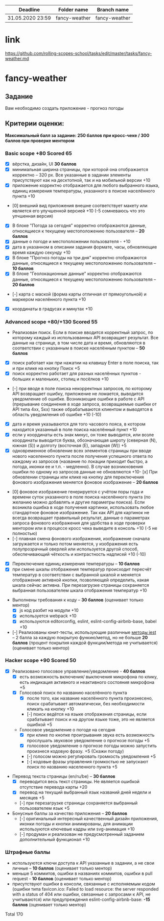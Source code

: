 | Deadline | Folder name | Branch name |
| ----------- | ------------- | ------------- |
| 31.05.2020 23:59 | fancy-weather | fancy-weather |
# link
https://github.com/rolling-scopes-school/tasks/edit/master/tasks/fancy-weather.md

# fancy-weather

## Задание

Вам необходимо создать приложение - прогноз погоды

## Критерии оценки:

**Максимальный балл за задание: 250 баллов при кросс-чеке / 300 баллов при проверке ментором**

### Basic scope +80  Scored 65

- [x] вёрстка, дизайн, UI **30 баллов**
- [x] минимальная ширина страницы, при которой она отображается корректно – 320 рх. Все указанные в задании элементы присутствуют как на десктопной, так и на мобильной версии +10 
- [x] приложение корректно отображается для любого выбранного языка, единиц измерения температуры, указанного в поиске населённого пункта +10
- [0] внешний вид приложения внешне соответствует макету или является его улучшенной версией +10 (-5 сомневаюсь что это улчшенная версия)
- [x]  В блоке "Погода за сегодня" корректно отображаются данные, относящиеся к текущему местоположению пользователя – **20 баллов**
- [x]  данные о погоде и местоположении пользователя - +10
- [x]  дата в указанном в описании задания формате, часы, обновляющие время каждую секунду +10 
- [x]  В блоке "Прогноз погоды на три дня" корректно отображаются данные, относящиеся к текущему местоположению пользователя – **10 баллов**
- [x] В блоке "Геолокационные данные" корректно отображаются данные, относящиеся к текущему местоположению пользователя – **20 баллов**  
- [-] карта с маской (форма карты отличная от прямоугольной) и маркером населённого пункта +10 
- [x]  координаты в градусах и минутах +10

### Advanced scope +80/+130  Scored 55

- Реализован поиск. Если в поиске вводится корректный запрос, по которому каждый из использованных API возвращает результат. Все данные на странице, в том числе дата и время, обновляются в соответствии с указанным в поиске населённым пунктом – **50 баллов**
- [x]   поиск работает как при нажатии на клавишу Enter в поле поиска, так и при клике на кнопку Поиск +5
- [x] поиск корректно работает для разных населённых пунктов - больших и маленьких, столиц и посёлков +10
- [-] при вводе в поле поиска некорректных запросов, по которому API возвращает ошибку, приложение не ломается, выводится уведомление об ошибке. Возникающие ошибки в работе с API (прерывание соединения в ходе запроса, возвращаемые ошибки от API типа 4xx, 5xx) также обрабатываются клиентом и выводятся в область уведомления об ошибке +10 (-10)
- [x] дата и время указываются для того часового пояса, в котором находится указанный в поле поиска населённый пункт +10
- [x] если у координаты есть знак минус, он тоже выводится, или возле координаты выводится буква, обозначающая широту (северная (N), южная (S)) и долготу (восточная (E), западная (W)) +5
- [x] одновременное обновление всех элементов страницы при вводе нового населенного пункта после получения успешного ответа по каждому из запросов (название по локации приходит быстро, а погода, иконки ее и т.п. - медленно). В случае возникновения ошибки по одному из запросов данные не обновляются +10- [x] При обновлении страницы или клике на кнопку для переключения фонового изображения меняется фоновое изображение – **20 баллов**
- [0] фоновое изображение генерируется с учётом поры года и времени суток указанного в поле поиска населённого пункта (по желанию можно добавлять и другие параметры поиска). 
    Если возникла ошибка в ходе получения картинки, использовать любое стандартное фоновое изображение. 
    Так как API для картинок не всегда возвращает правильный результат, данные о параметрах запроса фонового изображения для удобства в ходе проверки ментором или в процессе кросс чека выведите в консоль +10 (-5 не полностью)
- [-] плавная смена фонового изображения, изображение сначала загружается и только потом меняется, у изображения есть полупрозрачный оверлей или используется другой способ, обеспечивающий чёткость и контрастность надписей +10 (-10)
- [x] Переключение единиц измерения температуры – **10 баллов**
- [x] при смене шкалы отображения температур происходит пересчёт температур в соответствии с выбранной шкалой и меняется отображение активной кнопки, позволяющей определить, какая шкала сейчас активна. При перезагрузке страницы сохраняется выбранная пользователем шкала отображения температур +10
- Выполнены требования к коду – **30 баллов** (оценивает только ментор) 
  - [x] js код разбит на модули +10
  - [x] используется webpack +10
  - [x] используются editorconfig, eslint, eslint-config-airbnb-base, babel  +10 
- [-] Реализованы юнит-тесты, использующие различные [методы jest](https://jestjs.io/docs/ru/expect) – 2 балла за каждую покрытую функию/метод, но не больше **20 баллов** (процент покрытия каждой функции/метода не учитывается) (оценивает только ментор)

### Hacker scope +90 Scored 50

- [x] Реализовано голосовое управление/уведомление - **40 баллов**
  - [x] есть возможность включения/ выключения микрофона по клику, есть индикация активного и неактивного состояния микрофона +5
  - [x] Голосовой поиск по названию населённого пункта
    - [x] после того, как название населённого пункта произнесено, поиск срабатывает автоматически, без необходимости кликать на кнопку +10
    - [-] поиск ведётся на языке отображения страницы, если срабатывает поиск и на другом языке тоже, это не является ошибкой +5
  - Голосовое уведомление о погоде на сегодня
    - [x] при клике по кнопке проигрывания звука есть возможность прослушать звуковое уведомление о прогнозе погоды +5 
    - [x] голосовое уведомление о прогнозе погоды можно запустить произнеся кодовую фразу. +5 (Скажи погоду)
    - [-] голосом можно регулировать громкость уведомления +5
    - [-] кодовые фразы управления громкостью не запускают поиск по названию населенного пункта +5
- Перевод текста страницы (en/ru/be) – **30 баллов**
  - [x] переводится весь текст страницы. Не является ошибкой отсутствие перевода карты +20 
  - [x] перевод на текущий выбранный язык названий дней недели и месяцев +5
  - [-] при перезагрузке страницы сохраняется выбранный пользователем язык +5
- Бонусные баллы за качество приложения – **20 баллов** 
  - [-] оригинальный интересный качественный дизайн приложения, иконки погоды и кнопки анимированы, для анимации используются ключевые кадры или svg-анимация +10
  - [-] продуман и реализован не предусмотренный заданием дополнительный функционал +10 

### Штрафные баллы  

- используются ключи доступа к API указанные в задании, а не свои личные – **10 баллов** (оценивает только ментор)    
- меньше 5 коммитов, ошибки в названиях коммитов, ошибки в pull request - **10 баллов** (оценивает только ментор) 
- присутствуют ошибки в консоли, связанные с исполняемым кодом (ошибки типа favicon.ico: Failed to load resource: the server responded with a status of 404 или ошибки, связанные с запросами к API, не учитываются) или предупреждения eslint-config-airbnb-base: **-15 баллов** (оценивает только ментор)

Total 170
